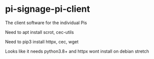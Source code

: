 # pi-signage-pi-client
The client software for the individual Pis

Need to apt install scrot, cec-utils

Need to pip3 install httpx, cec, wget

Looks like it needs python3.8+ and httpx wont install on debian stretch
